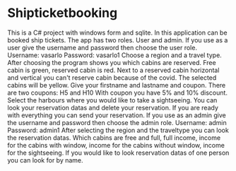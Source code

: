 # Shipticketbooking
This is a C# project with windows form and sqlite.
In this application can be booked ship tickets.
The app has two roles. User and admin.
If you use as a user give the username and password then choose the user role.
Username: vasarlo
Password: vasarlo1
Choose a region and a travel type. After choosing the program shows you which cabins are reserved.
Free cabin is green, reserved cabin is red.
Next to a reserved cabin horizontal and vertical you can't reserve cabin because of the covid.
The selected cabins will be yellow.
Give your firstname and lastname and coupon. There are two coupons: H5 and H10
With coupon you have 5% and 10% discount.
Select the harbours where you would like to take a sightseeing.
You can look your reservation datas and delete your reservation.
If you are ready with everything you can send your reservation.
If you use as an admin give the username and password then choose the admin role.
Username: admin
Password: admin1
After selecting the region and the traveltype you can look the reservation datas.
Which cabins are free and full, full income, income for the cabins with window, income for the cabins without window, income for the sightseeing.
If you would like to look reservation datas of one person you can look for by name.

